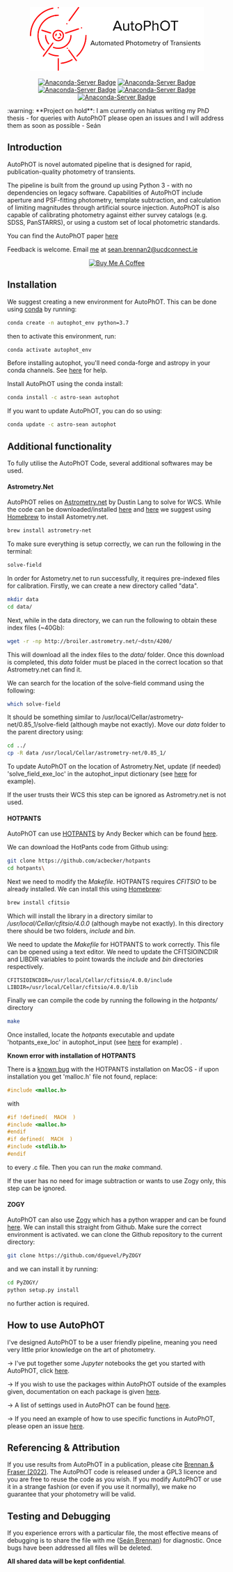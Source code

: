 <p align="center">
  <img src=https://github.com/Astro-Sean/autophot/blob/master/logo.png>
</p>
<div align="center">

[![Anaconda-Server Badge](https://anaconda.org/astro-sean/autophot/badges/version.svg)](https://anaconda.org/astro-sean/autophot) [![Anaconda-Server Badge](https://anaconda.org/astro-sean/autophot/badges/latest_release_date.svg)](https://anaconda.org/astro-sean/autophot) [![Anaconda-Server Badge](https://anaconda.org/astro-sean/autophot/badges/license.svg)](https://anaconda.org/astro-sean/autophot) [![Anaconda-Server Badge](https://anaconda.org/astro-sean/autophot/badges/downloads.svg)](https://anaconda.org/astro-sean/AutoPhOT ) [![Anaconda-Server Badge](https://anaconda.org/astro-sean/autophot/badges/installer/conda.svg)](https://conda.anaconda.org/astro-sean)

</div>
:warning: **Project on hold**: I am currently on hiatus writing my PhD thesis - for queries with AutoPhOT please open an issues and I will address them as soon as possible -
Seán


## Introduction


AutoPhOT is novel automated pipeline that is designed for rapid, publication-quality photometry of transients.

The pipeline is built from the ground up using Python 3 - with no dependencies on legacy software. Capabilities of AutoPhOT include aperture and PSF-fitting photometry, template subtraction, and calculation of limiting magnitudes through artificial source injection. AutoPhOT is also capable of calibrating photometry against either survey catalogs (e.g. SDSS, PanSTARRS), or using a custom set of local photometric standards.

You can find the AutoPhOT paper [here](https://arxiv.org/abs/2201.02635)

Feedback is welcome. Email [me](https://github.com/Astro-Sean) at [sean.brennan2@ucdconnect.ie](mailto:sean.brennan2@ucdconnect.ie?subject=AutoPhOT)

<p align="center">
  <a href="https://www.buymeacoffee.com/astrosean" target="_blank"><img src="https://www.buymeacoffee.com/assets/img/custom_images/orange_img.png" alt="Buy Me A Coffee" style="height: 41px !important;width: 174px !important;box-shadow: 0px 3px 2px 0px rgba(190, 190, 190, 0.5) !important;-webkit-box-shadow: 0px 3px 2px 0px rgba(190, 190, 190, 0.5) !important;" ></a>
</p>


## Installation

We suggest creating a new environment for AutoPhOT. This can be done using [conda](https://docs.conda.io/en/latest/) by running:

```bash
conda create -n autophot_env python=3.7
```
then to activate this environment, run:

```bash
conda activate autophot_env
```

Before installing autophot, you'll need conda-forge and astropy in your conda channels. See [here](https://github.com/Astro-Sean/autophot/issues/1) for help.

Install AutoPhOT using the conda install:

```bash
conda install -c astro-sean autophot
```

If you want to update AutoPhOT, you can do so using:

```bash
conda update -c astro-sean autophot
```
## Additional functionality

To fully utilise the AutoPhOT Code, several additional softwares may be used.

<h4>Astrometry.Net</h4>

AutoPhOT relies on [Astrometry.net](https://arxiv.org/abs/0910.2233) by Dustin Lang to solve for WCS. While the code can be downloaded/installed [here](http://astrometry.net/doc/readme.html) and [here](http://astrometry.net/doc/build.html#build.) we suggest using [Homebrew](https://brew.sh/) to install Astometry.net.

```bash
brew install astrometry-net
```

To make sure everything is setup correctly, we can run the following in the terminal:

```bash
solve-field
```

In order for Astometry.net to run successfully, it requires pre-indexed files for calibration. Firstly, we can create a new directory called "data".

```bash
mkdir data
cd data/
```

Next, while in the data directory, we can run the following to obtain these index files (~40Gb):

```bash
wget -r -np http://broiler.astrometry.net/~dstn/4200/
```

This will download all the index files to the *data/* folder. Once this download is completed, this *data* folder must be placed in the correct location so that Astrometry.net can find it.

We can search for the location of the solve-field command using the following:

```bash
which solve-field
```

It should be something similar to /usr/local/Cellar/astrometry-net/0.85_1/solve-field (although maybe not exactly). Move our *data* folder to the parent directory using:

```bash
cd ../
cp -R data /usr/local/Cellar/astrometry-net/0.85_1/
```

To update AutoPhOT on the location of Astrometry.Net,  update (if needed) 'solve_field_exe_loc' in the autophot_input dictionary (see [here](https://github.com/Astro-Sean/autophot/blob/master/autophot_example.ipynb) for example).

If the user trusts their WCS this step can be ignored as Astrometry.net is not used.

<h4>HOTPANTS</h4>

AutoPhOT can use [HOTPANTS](http://www.ascl.net/1504.004) by Andy Becker which can be found [here](https://github.com/acbecker/hotpants).

We can download the HotPants code from Github using:

```bash
git clone https://github.com/acbecker/hotpants
cd hotpants\
```
Next we need to modify the *Makefile*. HOTPANTS requires *CFITSIO* to be already installed. We can install this using [Homebrew](https://formulae.brew.sh/formula/cfitsio):

 ```bash
brew install cfitsio
 ```

Which will install the library in a directory similar to */usr/local/Cellar/cfitsio/4.0.0* (although maybe not exactly). In this directory there should be two folders, *include* and *bin*.

We need to update the *Makefile* for HOTPANTS to work correctly. This file can be opened using a text editor. We need to update the CFITSIOINCDIR and LIBDIR variables to point towards the *include* and *bin* directories respectively.

```
CFITSIOINCDIR=/usr/local/Cellar/cfitsio/4.0.0/include
LIBDIR=/usr/local/Cellar/cfitsio/4.0.0/lib
```

Finally we can compile the code by running the following in the *hotpants/* directory

```bash
make
```


Once installed, locate the *hotpants* executable and update 'hotpants_exe_loc' in autophot_input (see [here](https://github.com/Astro-Sean/autophot/blob/master/autophot_example.ipynb) for example) .

**Known error with installation of HOTPANTS**

There is a [known bug](https://github.com/acbecker/hotpants/issues/4) with the HOTPANTS installation on MacOS - if upon installation you get 'malloc.h' file not found, replace:

```c
#include <malloc.h>
```
with
 ```c
 #if !defined(  MACH  )
 #include <malloc.h>
 #endif
 #if defined(  MACH  )
 #include <stdlib.h>
 #endif
```
to every .c file. Then you can run the *make* command.

If the user has no need for image subtraction or wants to use Zogy only, this step can be ignored.

<h4>ZOGY</h4>

AutoPhOT can also use [Zogy](https://arxiv.org/abs/1601.02655) which has a python wrapper and can be found [here](https://github.com/dguevel/PyZOGY). We can install this straight from Github. Make sure the correct environment is activated. we can clone the Github repository to the current directory:

```bash
git clone https://github.com/dguevel/PyZOGY
```

and we can install it by running:
```bash
cd PyZOGY/
python setup.py install
```

no further action is required.


## How to use AutoPhOT

I've designed AutoPhOT to be a user friendly pipeline, meaning you need very little prior knowledge on the art of photometry.

&#8594; I've put together some *Jupyter* notebooks the get you started with AutoPhOT, click [here](https://github.com/Astro-Sean/autophot/tree/master/example_notebooks).

&#8594; If you wish to use the packages within AutoPhOT outside of the examples given, documentation on each package is given [here](https://autophot.readthedocs.io/en/latest/).

&#8594; A list of settings used in AutoPhOT can be found [here](https://autophot.readthedocs.io/en/latest/instructions.html).

&#8594; If you need an example of how to use specific functions in AutoPhOT, please open an issue [here](https://github.com/Astro-Sean/autophot/issues).

## Referencing & Attribution

If you use results from AutoPhOT in a publication, please cite [Brennan & Fraser (2022)](https://arxiv.org/abs/2201.02635). The AutoPhOT code is released under a GPL3 licence and you are free to reuse the code as you wish. If you modify AutoPhOT or use it in a strange fashion (or even if you use it normally), we make no guarantee that your photometry will be valid.

## Testing and Debugging

If you experience errors with a particular file, the most effective means of debugging is to share the file with me ([Seán Brennan](mailto:sean.brennan2@ucdconnect.ie?subject=AutoPhOT)) for diagnostic. Once bugs have been addressed all files will be deleted.

**All shared data will be kept confidential**.
